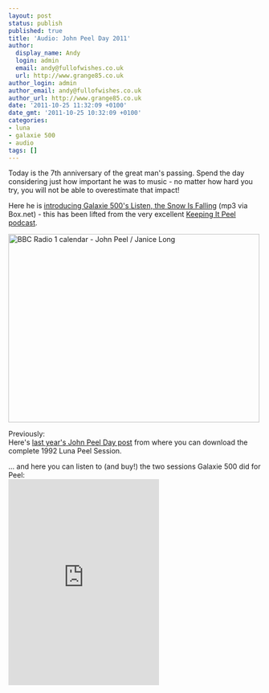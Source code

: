 ```yaml
---
layout: post
status: publish
published: true
title: 'Audio: John Peel Day 2011'
author:
  display_name: Andy
  login: admin
  email: andy@fullofwishes.co.uk
  url: http://www.grange85.co.uk
author_login: admin
author_email: andy@fullofwishes.co.uk
author_url: http://www.grange85.co.uk
date: '2011-10-25 11:32:09 +0100'
date_gmt: '2011-10-25 10:32:09 +0100'
categories:
- luna
- galaxie 500
- audio
tags: []
---
```

<p>Today is the 7th anniversary of the great man's passing. Spend the day considering just how important he was to music - no matter how hard you try, you will not be able to overestimate that impact!</p>
<p>Here he is <a href="http://www.box.net/shared/iyjqtocnxge9sgioe94i">introducing Galaxie 500's Listen, the Snow Is Falling</a> (mp3 via Box.net)  - this has been lifted from the very excellent <a href="http://keepingitpeel.wordpress.com/2011/09/03/podcast-no-15-keeping-it-covered/">Keeping It Peel podcast</a>.</p>
<p><a href="http://www.flickr.com/photos/michael-wincott/3618555869/" title="BBC Radio 1 calendar - John Peel / Janice Long by radiothings.com, on Flickr"><img class="aligncenter"  src="https://farm4.static.flickr.com/3585/3618555869_31370108e5.jpg" width="500" height="375" alt="BBC Radio 1 calendar - John Peel / Janice Long"></a></p>
<p>Previously:<br />
Here's <a href="/2010/10/25/keeping-it-peel/">last year's John Peel Day post</a> from where you can download the complete 1992 Luna Peel Session.</p>
<p>... and here you can listen to (and buy!) the two sessions Galaxie 500 did for Peel:<br />
<iframe class="aligncenter" width="300" height="410" style="position: relative; display: block; width: 300px; height: 410px;" src="https://bandcamp.com/EmbeddedPlayer/v=2/album=500961155/size=grande3/bgcol=FFFFFF/linkcol=4285BB/" allowtransparency="true" frameborder="0"><a href="http://galaxie500.bandcamp.com/album/peel-sessions">Peel Sessions by Galaxie 500</a></iframe></p>
